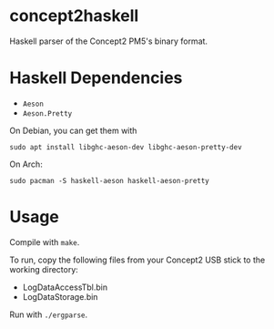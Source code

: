 # concept2haskell

Haskell parser of the Concept2 PM5's binary format.

# Haskell Dependencies

* `Aeson`
* `Aeson.Pretty`

On Debian, you can get them with 

    sudo apt install libghc-aeson-dev libghc-aeson-pretty-dev

On Arch:

    sudo pacman -S haskell-aeson haskell-aeson-pretty

# Usage

Compile with `make`.

To run, copy the following files from your Concept2 USB stick to the
working directory:

* LogDataAccessTbl.bin
* LogDataStorage.bin

Run with `./ergparse`.